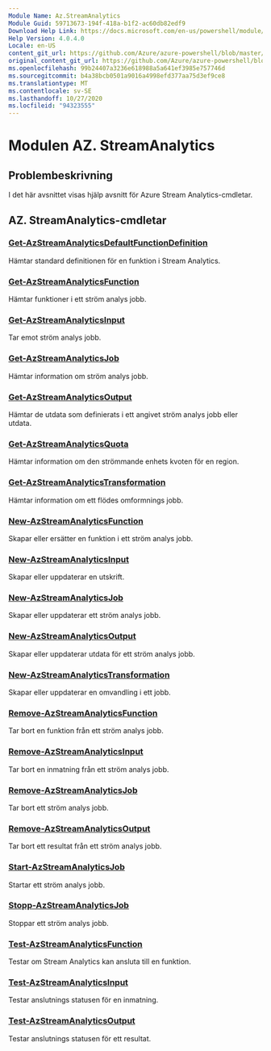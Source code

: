 ```yaml
---
Module Name: Az.StreamAnalytics
Module Guid: 59713673-194f-418a-b1f2-ac60db82edf9
Download Help Link: https://docs.microsoft.com/en-us/powershell/module/az.streamanalytics
Help Version: 4.0.4.0
Locale: en-US
content_git_url: https://github.com/Azure/azure-powershell/blob/master/src/StreamAnalytics/StreamAnalytics/help/Az.StreamAnalytics.md
original_content_git_url: https://github.com/Azure/azure-powershell/blob/master/src/StreamAnalytics/StreamAnalytics/help/Az.StreamAnalytics.md
ms.openlocfilehash: 99b24407a3236e618988a5a641ef3985e757746d
ms.sourcegitcommit: b4a38bcb0501a9016a4998efd377aa75d3ef9ce8
ms.translationtype: MT
ms.contentlocale: sv-SE
ms.lasthandoff: 10/27/2020
ms.locfileid: "94323555"
---
```

# Modulen AZ. StreamAnalytics
## Problembeskrivning
I det här avsnittet visas hjälp avsnitt för Azure Stream Analytics-cmdletar.

## AZ. StreamAnalytics-cmdletar
### [Get-AzStreamAnalyticsDefaultFunctionDefinition](Get-AzStreamAnalyticsDefaultFunctionDefinition.md)
Hämtar standard definitionen för en funktion i Stream Analytics.

### [Get-AzStreamAnalyticsFunction](Get-AzStreamAnalyticsFunction.md)
Hämtar funktioner i ett ström analys jobb.

### [Get-AzStreamAnalyticsInput](Get-AzStreamAnalyticsInput.md)
Tar emot ström analys jobb.

### [Get-AzStreamAnalyticsJob](Get-AzStreamAnalyticsJob.md)
Hämtar information om ström analys jobb.

### [Get-AzStreamAnalyticsOutput](Get-AzStreamAnalyticsOutput.md)
Hämtar de utdata som definierats i ett angivet ström analys jobb eller utdata.

### [Get-AzStreamAnalyticsQuota](Get-AzStreamAnalyticsQuota.md)
Hämtar information om den strömmande enhets kvoten för en region.

### [Get-AzStreamAnalyticsTransformation](Get-AzStreamAnalyticsTransformation.md)
Hämtar information om ett flödes omformnings jobb.

### [New-AzStreamAnalyticsFunction](New-AzStreamAnalyticsFunction.md)
Skapar eller ersätter en funktion i ett ström analys jobb.

### [New-AzStreamAnalyticsInput](New-AzStreamAnalyticsInput.md)
Skapar eller uppdaterar en utskrift.

### [New-AzStreamAnalyticsJob](New-AzStreamAnalyticsJob.md)
Skapar eller uppdaterar ett ström analys jobb.

### [New-AzStreamAnalyticsOutput](New-AzStreamAnalyticsOutput.md)
Skapar eller uppdaterar utdata för ett ström analys jobb.

### [New-AzStreamAnalyticsTransformation](New-AzStreamAnalyticsTransformation.md)
Skapar eller uppdaterar en omvandling i ett jobb.

### [Remove-AzStreamAnalyticsFunction](Remove-AzStreamAnalyticsFunction.md)
Tar bort en funktion från ett ström analys jobb.

### [Remove-AzStreamAnalyticsInput](Remove-AzStreamAnalyticsInput.md)
Tar bort en inmatning från ett ström analys jobb.

### [Remove-AzStreamAnalyticsJob](Remove-AzStreamAnalyticsJob.md)
Tar bort ett ström analys jobb.

### [Remove-AzStreamAnalyticsOutput](Remove-AzStreamAnalyticsOutput.md)
Tar bort ett resultat från ett ström analys jobb.

### [Start-AzStreamAnalyticsJob](Start-AzStreamAnalyticsJob.md)
Startar ett ström analys jobb.

### [Stopp-AzStreamAnalyticsJob](Stop-AzStreamAnalyticsJob.md)
Stoppar ett ström analys jobb.

### [Test-AzStreamAnalyticsFunction](Test-AzStreamAnalyticsFunction.md)
Testar om Stream Analytics kan ansluta till en funktion.

### [Test-AzStreamAnalyticsInput](Test-AzStreamAnalyticsInput.md)
Testar anslutnings statusen för en inmatning.

### [Test-AzStreamAnalyticsOutput](Test-AzStreamAnalyticsOutput.md)
Testar anslutnings statusen för ett resultat.

